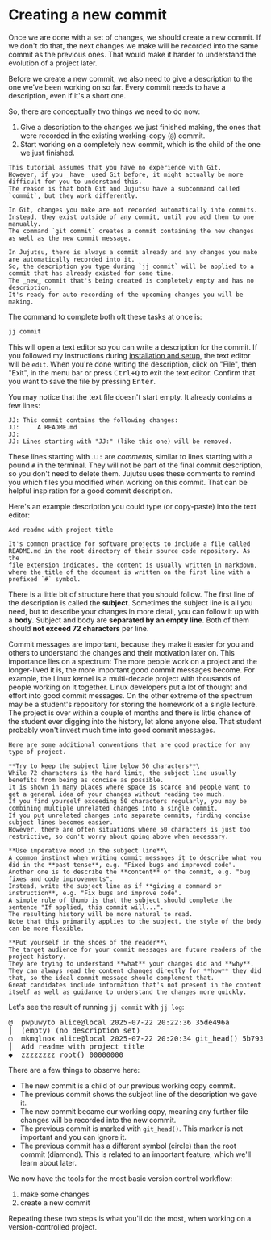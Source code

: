 # Creating a new commit

Once we are done with a set of changes, we should create a new commit.
If we don't do that, the next changes we make will be recorded into the same commit as the previous ones.
That would make it harder to understand the evolution of a project later.

Before we create a new commit, we also need to give a description to the one we've been working on so far.
Every commit needs to have a description, even if it's a short one.

So, there are conceptually two things we need to do now:
1. Give a description to the changes we just finished making, the ones that were recorded in the existing working-copy (`@`) commit.
1. Start working on a completely new commit, which is the child of the one we just finished.

```admonish title="A source of confusion if you know Git" collapsible=true
This tutorial assumes that you have no experience with Git.
However, if you _have_ used Git before, it might actually be more difficult for you to understand this.
The reason is that both Git and Jujutsu have a subcommand called `commit`, but they work differently.

In Git, changes you make are not recorded automatically into commits.
Instead, they exist outside of any commit, until you add them to one manually.
The command `git commit` creates a commit containing the new changes as well as the new commit message.

In Jujutsu, there is always a commit already and any changes you make are automatically recorded into it.
So, the description you type during `jj commit` will be applied to a commit that has already existed for some time.
The _new_ commit that's being created is completely empty and has no description.
It's ready for auto-recording of the upcoming changes you will be making.
```

The command to complete both oft these tasks at once is:

```sh
jj commit
```

This will open a text editor so you can write a description for the commit.
If you followed my instructions during [installation and setup](/src/install.md#installing-a-simple-text-editor), the text editor will be `edit`.
When you're done writing the description, click on "File", then "Exit", in the menu bar or press <kbd>Ctrl+Q</kbd> to exit the text editor.
Confirm that you want to save the file by pressing <kbd>Enter</kbd>.

You may notice that the text file doesn't start empty.
It already contains a few lines:

```
JJ: This commit contains the following changes:
JJ:     A README.md
JJ:
JJ: Lines starting with "JJ:" (like this one) will be removed.
```

These lines starting with `JJ:` are _comments_, similar to lines starting with a pound `#` in the terminal.
They will not be part of the final commit description, so you don't need to delete them.
Jujutsu uses these comments to remind you which files you modified when working on this commit.
That can be helpful inspiration for a good commit description.

Here's an example description you could type (or copy-paste) into the text editor:

```
Add readme with project title

It's common practice for software projects to include a file called
README.md in the root directory of their source code repository. As the
file extension indicates, the content is usually written in markdown,
where the title of the document is written on the first line with a
prefixed `#` symbol.
```


There is a little bit of structure here that you should follow.
The first line of the description is called the **subject**.
Sometimes the subject line is all you need, but to describe your changes in more detail, you can follow it up with a **body**.
Subject and body are **separated by an empty line**.
Both of them should **not exceed 72 characters** per line.

Commit messages are important, because they make it easier for you and others to understand the changes and their motivation later on.
This importance lies on a spectrum:
The more people work on a project and the longer-lived it is, the more important good commit messages become.
For example, the Linux kernel is a multi-decade project with thousands of people working on it together.
Linux developers put a lot of thought and effort into good commit messages.
On the other extreme of the spectrum may be a student's repository for storing the homework of a single lecture.
The project is over within a couple of months and there is little chance of the student ever digging into the history, let alone anyone else.
That student probably won't invest much time into good commit messages.

```admonish info title="More tips for good commit messages" collapsible=true
Here are some additional conventions that are good practice for any type of project.

**Try to keep the subject line below 50 characters**\
While 72 characters is the hard limit, the subject line usually benefits from being as concise as possible.
It is shown in many places where space is scarce and people want to get a general idea of your changes without reading too much.
If you find yourself exceeding 50 characters regularly, you may be combining multiple unrelated changes into a single commit.
If you put unrelated changes into separate commits, finding concise subject lines becomes easier.
However, there are often situations where 50 characters is just too restrictive, so don't worry about going above when necessary.

**Use imperative mood in the subject line**\
A common instinct when writing commit messages it to describe what you did in the **past tense**, e.g. "Fixed bugs and improved code".
Another one is to describe the **content** of the commit, e.g. "bug fixes and code improvements".
Instead, write the subject line as if **giving a command or instruction**, e.g. "Fix bugs and improve code".
A simple rule of thumb is that the subject should complete the sentence "If applied, this commit will...".
The resulting history will be more natural to read.
Note that this primarily applies to the subject, the style of the body can be more flexible.

**Put yourself in the shoes of the reader**\
The target audience for your commit messages are future readers of the project history.
They are trying to understand **what** your changes did and **why**.
They can always read the content changes directly for **how** they did that, so the ideal commit message should complement that.
Great candidates include information that's not present in the content itself as well as guidance to understand the changes more quickly.
```

Let's see the result of running `jj commit` with `jj log`:

<!-- generated by aha script -->
<pre class="aha">
<span class="bold "></span><span class="bold green ">@</span>  <span class="bold "></span><span class="bold highlighted purple ">p</span><span class="bold highlighted dimgray ">wpuwyto</span><span class="bold "> </span><span class="bold yellow ">alice@local</span><span class="bold "> </span><span class="bold highlighted cyan ">2025-07-22 20:22:36</span><span class="bold "> </span><span class="bold highlighted blue ">3</span><span class="bold highlighted dimgray ">5de496a</span><span class="bold "></span>
│  <span class="bold "></span><span class="bold highlighted green ">(empty)</span><span class="bold "> </span><span class="bold highlighted green ">(no description set)</span><span class="bold "></span>
○  <span class="bold "></span><span class="bold purple ">m</span><span class="highlighted dimgray ">kmqlnox</span> <span class="yellow ">alice@local</span> <span class="cyan ">2025-07-22 20:20:34</span> <span class="green ">git_head()</span> <span class="bold "></span><span class="bold blue ">5</span><span class="highlighted dimgray ">b79353a</span>
│  Add readme with project title
<span class="bold "></span><span class="bold highlighted cyan ">◆</span>  <span class="bold "></span><span class="bold purple ">z</span><span class="highlighted dimgray ">zzzzzzz</span> <span class="green ">root()</span> <span class="bold "></span><span class="bold blue ">0</span><span class="highlighted dimgray ">0000000</span>
</pre>

There are a few things to observe here:
- The new commit is a child of our previous working copy commit.
- The previous commit shows the subject line of the description we gave it.
- The new commit became our working copy, meaning any further file changes will be recorded into the new commit.
- The previous commit is marked with `git_head()`.
  This marker is not important and you can ignore it.
- The previous commit has a different symbol (circle) than the root commit (diamond).
  This is related to an important feature, which we'll learn about later.

We now have the tools for the most basic version control workflow:
1. make some changes
1. create a new commit

Repeating these two steps is what you'll do the most, when working on a version-controlled project.
